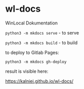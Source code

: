 # wl-docs
WinLocal Dokumentation

`python3 -m mkdocs serve` - to serve

`python3 -m mkdocs build` - to build

to deploy to Gitlab Pages:

`python3 -m mkdocs gh-deploy`


result is visible here:

https://kalniei.github.io/wl-docs/